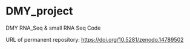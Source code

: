 # DMY_project
DMY RNA_Seq &amp; small RNA Seq Code

URL of permanent repository: https://doi.org/10.5281/zenodo.14789502 

